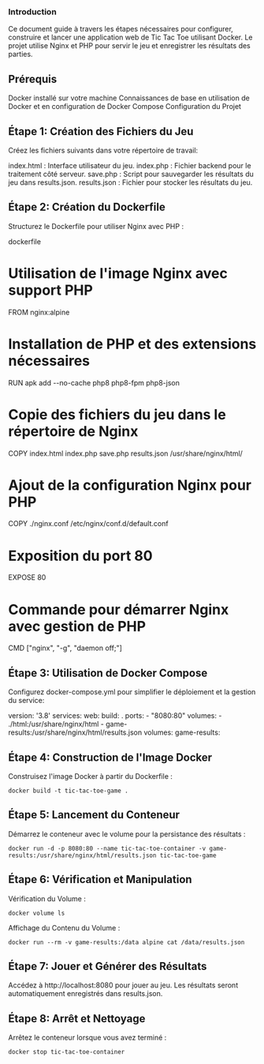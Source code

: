 ### Introduction
Ce document guide à travers les étapes nécessaires pour configurer, construire et lancer une application web de Tic Tac Toe utilisant Docker. Le projet utilise Nginx et PHP pour servir le jeu et enregistrer les résultats des parties.

## Prérequis

Docker installé sur votre machine
Connaissances de base en utilisation de Docker et en configuration de Docker Compose
Configuration du Projet

## Étape 1: Création des Fichiers du Jeu
Créez les fichiers suivants dans votre répertoire de travail:

index.html : Interface utilisateur du jeu.
index.php : Fichier backend pour le traitement côté serveur.
save.php : Script pour sauvegarder les résultats du jeu dans results.json.
results.json : Fichier pour stocker les résultats du jeu.

## Étape 2: Création du Dockerfile
Structurez le Dockerfile pour utiliser Nginx avec PHP :

dockerfile

# Utilisation de l'image Nginx avec support PHP
FROM nginx:alpine

# Installation de PHP et des extensions nécessaires
RUN apk add --no-cache php8 php8-fpm php8-json

# Copie des fichiers du jeu dans le répertoire de Nginx
COPY index.html index.php save.php results.json /usr/share/nginx/html/

# Ajout de la configuration Nginx pour PHP
COPY ./nginx.conf /etc/nginx/conf.d/default.conf

# Exposition du port 80
EXPOSE 80

# Commande pour démarrer Nginx avec gestion de PHP
CMD ["nginx", "-g", "daemon off;"]

## Étape 3: Utilisation de Docker Compose
Configurez docker-compose.yml pour simplifier le déploiement et la gestion du service:

version: '3.8'
services:
  web:
    build: .
    ports:
      - "8080:80"
    volumes:
      - ./html:/usr/share/nginx/html
      - game-results:/usr/share/nginx/html/results.json
volumes:
  game-results:

## Étape 4: Construction de l'Image Docker
Construisez l'image Docker à partir du Dockerfile :

    docker build -t tic-tac-toe-game .

## Étape 5: Lancement du Conteneur
Démarrez le conteneur avec le volume pour la persistance des résultats :

    docker run -d -p 8080:80 --name tic-tac-toe-container -v game-results:/usr/share/nginx/html/results.json tic-tac-toe-game

## Étape 6: Vérification et Manipulation
Vérification du Volume :

    docker volume ls

Affichage du Contenu du Volume :

    docker run --rm -v game-results:/data alpine cat /data/results.json

## Étape 7: Jouer et Générer des Résultats

Accédez à http://localhost:8080 pour jouer au jeu. Les résultats seront automatiquement enregistrés dans results.json.

## Étape 8: Arrêt et Nettoyage

Arrêtez le conteneur lorsque vous avez terminé :

    docker stop tic-tac-toe-container